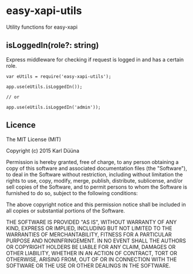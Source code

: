 # easy-xapi-utils

Utility functions for easy-xapi

## isLoggedIn(role?: string)

Express middleware for checking if request is logged in and has a certain role.

	var eUtils = require('easy-xapi-utils');
	
	app.use(eUtils.isLoggedIn());
	
	// or
	
	app.use(eUtils.isLoggedIn('admin'));
	
## Licence

The MIT License (MIT)

Copyright (c) 2015 Karl Düüna

Permission is hereby granted, free of charge, to any person obtaining a copy
of this software and associated documentation files (the "Software"), to deal
in the Software without restriction, including without limitation the rights
to use, copy, modify, merge, publish, distribute, sublicense, and/or sell
copies of the Software, and to permit persons to whom the Software is
furnished to do so, subject to the following conditions:

The above copyright notice and this permission notice shall be included in all
copies or substantial portions of the Software.

THE SOFTWARE IS PROVIDED "AS IS", WITHOUT WARRANTY OF ANY KIND, EXPRESS OR
IMPLIED, INCLUDING BUT NOT LIMITED TO THE WARRANTIES OF MERCHANTABILITY,
FITNESS FOR A PARTICULAR PURPOSE AND NONINFRINGEMENT. IN NO EVENT SHALL THE
AUTHORS OR COPYRIGHT HOLDERS BE LIABLE FOR ANY CLAIM, DAMAGES OR OTHER
LIABILITY, WHETHER IN AN ACTION OF CONTRACT, TORT OR OTHERWISE, ARISING FROM,
OUT OF OR IN CONNECTION WITH THE SOFTWARE OR THE USE OR OTHER DEALINGS IN THE
SOFTWARE.
